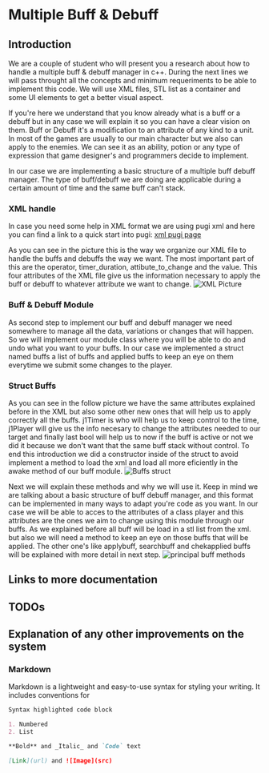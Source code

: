 # Multiple Buff & Debuff 

## Introduction 

We are a couple of student who will present you a research about how to handle a multiple buff & debuff manager in c++. During the next lines we will pass throught all the concepts and minimum requeriments to be able to implement this code. We will use XML files, STL list as a container and some UI elements to get a better visual aspect.

If you're here we understand that you know already what is a buff or a debuff but in any case we will explain it so you can have a clear vision on them. Buff or Debuff it's a modification to an attribute of any kind to a unit. In most of the games are usually to our main character but we also can apply to the enemies. We can see it as an ability, potion or any type of expression that game designer's and programmers decide to implement. 

In our case we are implementing a basic structure of a multiple buff debuff manager. The type of buff/debuff we are doing are applicable during a certain amount of time and the same buff can't stack.

### XML handle
In case you need some help in XML format we are using pugi xml and here you can find a link to a quick start into pugi: [xml pugi page](http://pugixml.org/docs/quickstart.html)

As you can see in the picture this is the way we organize our XML file to handle the buffs and debuffs the way we want. The most important part of this are the operator, timer_duration, attibute_to_change and the value. This four attributes of the XML file give us the information necessary to apply the buff or debuff to whatever attribute we want to change. 
![XML Picture](http://subirimagen.me/uploads/20170326202502.PNG)

### Buff & Debuff Module

As second step to implement our buff and debuff manager we need somewhere to manage all the data, variations or changes that will happen. So we will implement our module class where you will be able to do and undo what you want to your buffs. In our case we implemented a struct named buffs a list of buffs and applied buffs to keep an eye on them everytime we submit some changes to the player.

### Struct Buffs
As you can see in the follow picture we have the same attributes explained before in  the XML but also some other new ones that will help us to apply correctly all the buffs. j1Timer is who will help us to keep control to the time, j1Player will give us the info necesary to change the attributes needed to our target and finally last bool will help us to now if the buff is active or not we did it because we don't want that the same buff stack without control. To end this introduction we did a constructor inside of the struct to avoid implement a method to load the xml and load all more eficiently in the awake method of our buff module. 
![Buffs struct](http://subirimagen.me/uploads/20170326204221.PNG)

Next we will explain these methods and why we will use it. Keep in mind we are talking about a basic structure of buff debuff manager, and this format can be implemented in many ways to adapt you're code as you want. In our case we will be able to acces to the attributes of a class player and this attributes are the ones we aim to change using this module through our buffs. As we explained before all buff will be load in a stl list from the xml. but also we will need a method to keep an eye on those buffs that will be applied. The other one's like applybuff, searchbuff and chekapplied buffs will be explained with more detail in next step. 
![principal buff methods](http://subirimagen.me/uploads/20170326214453.PNG)



## Links to more documentation

## TODOs


## Explanation of any other improvements on the system



### Markdown

Markdown is a lightweight and easy-to-use syntax for styling your writing. It includes conventions for

```markdown
Syntax highlighted code block

1. Numbered
2. List

**Bold** and _Italic_ and `Code` text

[Link](url) and ![Image](src)
```
